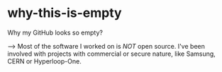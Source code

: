 # why-this-is-empty
Why my GitHub looks so empty?

--> Most of the software I worked on is *NOT* open source. 
I've been involved with projects with commercial or secure nature, like Samsung, CERN or Hyperloop-One.
